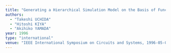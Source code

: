 ```yaml
---
title: "Generating a Hierarchical Simulation Model on the Basis of Functional Model of Register Transfers"
authors:
  - "Takeshi UCHIDA"
  - "Hitoshi KIYA"
  - "Akihiko YAMADA"
year: 1996
type: "international"
venue: "IEEE International Symposium on Circuits and Systems, 1996-05-01."
---
```

